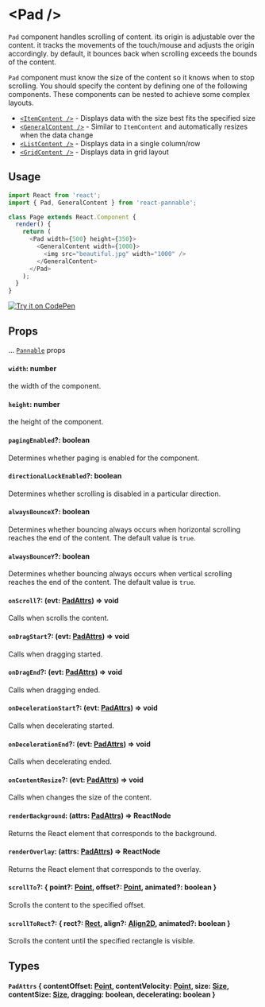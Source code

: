 # \<Pad />

`Pad` component handles scrolling of content. its origin is adjustable over the content. it tracks the movements of the touch/mouse and adjusts the origin accordingly. by default, it bounces back when scrolling exceeds the bounds of the content.

`Pad` component must know the size of the content so it knows when to stop scrolling. You should specify the content by defining one of the following components. These components can be nested to achieve some complex layouts.

- [`<ItemContent />`](itemcontent.md) - Displays data with the size best fits the specified size
- [`<GeneralContent />`](generalcontent.md) - Similar to `ItemContent` and automatically resizes when the data change
- [`<ListContent />`](listcontent.md) - Displays data in a single column/row
- [`<GridContent />`](gridcontent.md) - Displays data in grid layout

## Usage

```js
import React from 'react';
import { Pad, GeneralContent } from 'react-pannable';

class Page extends React.Component {
  render() {
    return (
      <Pad width={500} height={350}>
        <GeneralContent width={1000}>
          <img src="beautiful.jpg" width="1000" />
        </GeneralContent>
      </Pad>
    );
  }
}
```

[![Try it on CodePen](https://img.shields.io/badge/CodePen-Run-blue.svg?logo=CodePen)](https://codepen.io/cztflove/pen/KYrRgQ)

## Props

... [`Pannable`](pannable.md#props) props

#### `width`: number

the width of the component.

#### `height`: number

the height of the component.

#### `pagingEnabled`?: boolean

Determines whether paging is enabled for the component.

#### `directionalLockEnabled`?: boolean

Determines whether scrolling is disabled in a particular direction.

#### `alwaysBounceX`?: boolean

Determines whether bouncing always occurs when horizontal scrolling reaches the end of the content. The default value is `true`.

#### `alwaysBounceY`?: boolean

Determines whether bouncing always occurs when vertical scrolling reaches the end of the content. The default value is `true`.

#### `onScroll`?: (evt: [PadAttrs](#padattrs--contentoffset-point-contentvelocity-point-size-size-contentsize-size-dragging-boolean-decelerating-boolean-)) => void

Calls when scrolls the content.

#### `onDragStart`?: (evt: [PadAttrs](#padattrs--contentoffset-point-contentvelocity-point-size-size-contentsize-size-dragging-boolean-decelerating-boolean-)) => void

Calls when dragging started.

#### `onDragEnd`?: (evt: [PadAttrs](#padattrs--contentoffset-point-contentvelocity-point-size-size-contentsize-size-dragging-boolean-decelerating-boolean-)) => void

Calls when dragging ended.

#### `onDecelerationStart`?: (evt: [PadAttrs](#padattrs--contentoffset-point-contentvelocity-point-size-size-contentsize-size-dragging-boolean-decelerating-boolean-)) => void

Calls when decelerating started.

#### `onDecelerationEnd`?: (evt: [PadAttrs](#padattrs--contentoffset-point-contentvelocity-point-size-size-contentsize-size-dragging-boolean-decelerating-boolean-)) => void

Calls when decelerating ended.

#### `onContentResize`?: (evt: [PadAttrs](#padattrs--contentoffset-point-contentvelocity-point-size-size-contentsize-size-dragging-boolean-decelerating-boolean-)) => void

Calls when changes the size of the content.

#### `renderBackground`: (attrs: [PadAttrs](#padattrs--contentoffset-point-contentvelocity-point-size-size-contentsize-size-dragging-boolean-decelerating-boolean-)) => ReactNode

Returns the React element that corresponds to the background.

#### `renderOverlay`: (attrs: [PadAttrs](#padattrs--contentoffset-point-contentvelocity-point-size-size-contentsize-size-dragging-boolean-decelerating-boolean-)) => ReactNode

Returns the React element that corresponds to the overlay.

#### `scrollTo`?: { point?: [Point](types.md#point--x-number-y-number-), offset?: [Point](types.md#point--x-number-y-number-), animated?: boolean }

Scrolls the content to the specified offset.

#### `scrollToRect`?: { rect?: [Rect](types.md#rect--x-number-y-number-width-number-height-number-), align?: [Align2D](types.md#align2d--x-align-y-align---align), animated?: boolean }

Scrolls the content until the specified rectangle is visible.

## Types

#### `PadAttrs` { contentOffset: [Point](types.md#point--x-number-y-number-), contentVelocity: [Point](types.md#point--x-number-y-number-), size: [Size](types.md#size--width-number-height-number-), contentSize: [Size](types.md#size--width-number-height-number-), dragging: boolean, decelerating: boolean }
